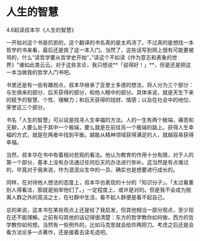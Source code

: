 # 人生的智慧

4.6起读叔本华《人生的智慧》

一开始对这个书是抗拒的，这个翻译的书名真的是太鸡汤了。不过真的是想找一本哲学的书来看，最后还是挑了这一本入门。当然了，这些话写到网上很有可能要被骂的，什么“读哲学要从哲学史开始”，”读这个不如读《作为意志和表象的世界》“诸如此类云云。对于这些言论，我只想说**「说得好！」**，但是还是把这一本当做我的哲学入门书吧。

书里还是有一些有趣观点，叔本华继承了亚里士多德的想法，将人分为三个部分：与生俱来的部分、后天获得的部分，和他人眼中的部分。具体来说，就是天生下来的赋予的智慧、个性、理解力；和后天获得的钱财、情感；以及在社会中的地位、荣誉这三个部分。

书名「人生的智慧」可以说是找寻人生幸福的方法。人的一生有两个极端，痛苦和无聊，人要么处于其中一个极端，要么就是在前往另一个极端的路上。获得人生幸福的方式，就是在两者中找到平衡。越能从精神领域获得满足的人，就越容易获得幸福。

当然，叔本华在书中有着相对悲观的看法。他认为教育的作用十分有限，对于人的第一个部分，基本上没有办法通过任何后天的办法进行弥补。这当然是有点难过的，毕竟对于我来说，作为泯泯众生中的一员，确实也是想要进行成长的。

同样，在对待他人想法的态度上，叔本华也表现的十分的「知识分子」。「太过看重别人得看法，那就是抬举他们了。」一定程度上，或许是对的。但是我不会成为脱离人群之外的高洁之士，在社群中生活，看不起人群便是看不起自己。

总的来说，这本书在某些观点上还是给了我启发，但其他相当一部分观点，至少现在还不能理解。之前有句其他的话记得很清楚：东方的哲学教你如何做，西方的哲学教你如何想。当然有一些例外的，比如马克思就会给你两把刀。考虑之后还是会看方法论多一点著作，还是接着去读毛选吧。

